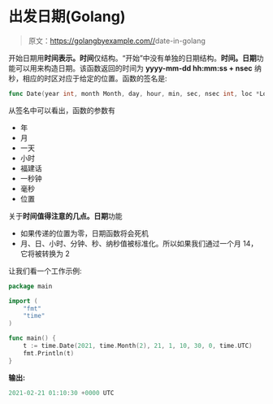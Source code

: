 # 出发日期(Golang)

> 原文：<https://golangbyexample.com//>date-in-golang

开始日期用**时间表示。时间**仅结构。“开始”中没有单独的日期结构。**时间。日期**功能可以用来构造日期。该函数返回的时间为 **yyyy-mm-dd hh:mm:ss + nsec** 纳秒，相应的时区对应于给定的位置。函数的签名是:

```go
func Date(year int, month Month, day, hour, min, sec, nsec int, loc *Location) Time
```

从签名中可以看出，函数的参数有

*   年
*   月
*   一天
*   小时
*   福建话
*   一秒钟
*   毫秒
*   位置

关于**时间值得注意的几点。日期**功能

*   如果传递的位置为零，日期函数将会死机
*   月、日、小时、分钟、秒、纳秒值被标准化。所以如果我们通过一个月 14，它将被转换为 2

让我们看一个工作示例:

```go
package main

import (
    "fmt"
    "time"
)

func main() {
    t := time.Date(2021, time.Month(2), 21, 1, 10, 30, 0, time.UTC)
    fmt.Println(t)
}
```

**输出:**

```go
2021-02-21 01:10:30 +0000 UTC
```